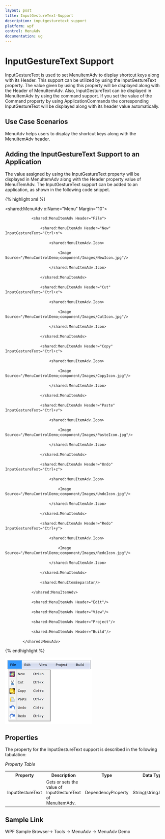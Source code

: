 ```yaml
---
layout: post
title: InputGestureText-Support
description: inputgesturetext support
platform: wpf
control: MenuAdv
documentation: ug
---
```


# InputGestureText Support

InputGestureText is used to set MenuItemAdv to display shortcut keys along with its Header. This support can be utilized by using the InputGestureText property. The value given by using this property will be displayed along with the Header of MenuItemAdv. Also, InputGestureText can be displayed in MenuItemAdv by using the command support. If you set the value of the Command property by using ApplicationCommands the corresponding InputGestureText will be displayed along with its header value automatically.

## Use Case Scenarios

MenuAdv helps users to display the shortcut keys along with the MenuItemAdv header.

## Adding the InputGestureText Support to an Application 

The value assigned by using the InputGestureText property will be displayed in MenuItemAdv along with the Header property value of MenuITemAdv. The InputGestureText support can be added to an application, as shown in the following code snippet.

{% highlight xml %}




<shared:MenuAdv x:Name="Menu" Margin="10">

                <shared:MenuItemAdv Header="File">

                    <shared:MenuItemAdv Header="New" InputGestureText="Ctrl+n">

                        <shared:MenuItemAdv.Icon>

                            <Image Source="/MenuControlDemo;component/Images/NewIcon.jpg"/>

                        </shared:MenuItemAdv.Icon>

                    </shared:MenuItemAdv>

                    <shared:MenuItemAdv Header="Cut" InputGestureText="Ctrl+x">

                        <shared:MenuItemAdv.Icon>

                            <Image Source="/MenuControlDemo;component/Images/CutIcon.jpg"/>

                        </shared:MenuItemAdv.Icon>

                    </shared:MenuItemAdv>

                    <shared:MenuItemAdv Header="Copy" InputGestureText="Ctrl+c">

                        <shared:MenuItemAdv.Icon>

                            <Image Source="/MenuControlDemo;component/Images/CopyIcon.jpg"/>

                        </shared:MenuItemAdv.Icon>

                    </shared:MenuItemAdv>

                    <shared:MenuItemAdv Header="Paste" InputGestureText="Ctrl+v">

                        <shared:MenuItemAdv.Icon>

                            <Image Source="/MenuControlDemo;component/Images/PasteIcon.jpg"/>

                        </shared:MenuItemAdv.Icon>

                    </shared:MenuItemAdv>

                    <shared:MenuItemAdv Header="Undo" InputGestureText="Ctrl+z">

                        <shared:MenuItemAdv.Icon>

                            <Image Source="/MenuControlDemo;component/Images/UndoIcon.jpg"/>

                        </shared:MenuItemAdv.Icon>

                    </shared:MenuItemAdv>

                    <shared:MenuItemAdv Header="Redo" InputGestureText="Ctrl+y">

                        <shared:MenuItemAdv.Icon>

                            <Image Source="/MenuControlDemo;component/Images/RedoIcon.jpg"/>

                        </shared:MenuItemAdv.Icon>

                    </shared:MenuItemAdv>

                    <shared:MenuItemSeparator/>

                </shared:MenuItemAdv>

                <shared:MenuItemAdv Header="Edit"/>

                <shared:MenuItemAdv Header="View"/>

                <shared:MenuItemAdv Header="Project"/>

                <shared:MenuItemAdv Header="Build"/>

            </shared:MenuAdv>

{% endhighlight %}

![](InputGestureText-Support_images/InputGestureText-Support_img1.png)



## Properties

The property for the InputGestureText support is described in the following tabulation:

_Property Table_

<table>
<tr>
<th>
Property </th><th>
Description </th><th>
Type </th><th>
Data Type </th></tr>
<tr>
<td>
InputGestureText</td><td>
Gets or sets the value of InputGestureText of MenuItemAdv.</td><td>
DependencyProperty</td><td>
String(string.Empty)</td></tr>
</table>


## Sample Link

WPF Sample Browser-> Tools -> MenuAdv -> MenuAdv Demo

